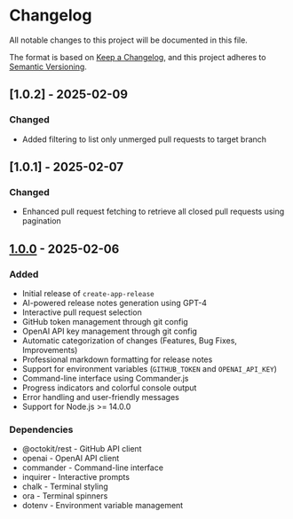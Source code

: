 # Changelog

All notable changes to this project will be documented in this file.

The format is based on [Keep a Changelog](https://keepachangelog.com/en/1.1.0/),
and this project adheres to [Semantic Versioning](https://semver.org/spec/v2.0.0.html).

## [1.0.2] - 2025-02-09

### Changed

- Added filtering to list only unmerged pull requests to target branch

## [1.0.1] - 2025-02-07

### Changed

- Enhanced pull request fetching to retrieve all closed pull requests using pagination

## [1.0.0] - 2025-02-06

### Added

- Initial release of `create-app-release`
- AI-powered release notes generation using GPT-4
- Interactive pull request selection
- GitHub token management through git config
- OpenAI API key management through git config
- Automatic categorization of changes (Features, Bug Fixes, Improvements)
- Professional markdown formatting for release notes
- Support for environment variables (`GITHUB_TOKEN` and `OPENAI_API_KEY`)
- Command-line interface using Commander.js
- Progress indicators and colorful console output
- Error handling and user-friendly messages
- Support for Node.js >= 14.0.0

### Dependencies

- @octokit/rest - GitHub API client
- openai - OpenAI API client
- commander - Command-line interface
- inquirer - Interactive prompts
- chalk - Terminal styling
- ora - Terminal spinners
- dotenv - Environment variable management

[1.0.0]: https://github.com/jamesgordo/create-app-release/releases/tag/v1.0.0
